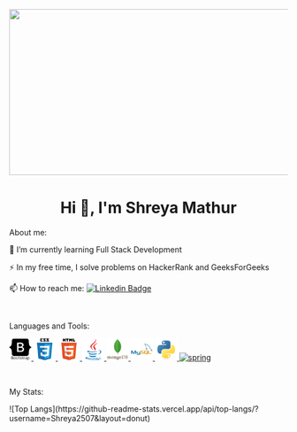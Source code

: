 <div align="center">
  <img src="https://media.giphy.com/media/L8K62iTDkzGX6/giphy.gif" width="800" height="300"/>
</div>

<h1 align="center">Hi 👋, I'm Shreya Mathur</h1>
<p>About me:<p>

   🌱 I’m currently learning Full Stack Development
  
   ⚡ In my free time, I solve problems on HackerRank and GeeksForGeeks

   📫 How to reach me: [![Linkedin Badge](https://img.shields.io/badge/-shreya-blue?style=flat&logo=Linkedin&logoColor=white)](https://www.linkedin.com/in/shreya-mathur-36444a21b/)
  
 <br>
<p>Languages and Tools:<p>
<p align="left"> <a href="https://getbootstrap.com" target="_blank" rel="noreferrer"> <img src="https://raw.githubusercontent.com/devicons/devicon/master/icons/bootstrap/bootstrap-plain-wordmark.svg" alt="bootstrap" width="40" height="40"/> </a> <a href="https://www.w3schools.com/css/" target="_blank" rel="noreferrer"> <img src="https://raw.githubusercontent.com/devicons/devicon/master/icons/css3/css3-original-wordmark.svg" alt="css3" width="40" height="40"/> </a> <a href="https://www.w3.org/html/" target="_blank" rel="noreferrer"> <img src="https://raw.githubusercontent.com/devicons/devicon/master/icons/html5/html5-original-wordmark.svg" alt="html5" width="40" height="40"/> </a> <a href="https://www.java.com" target="_blank" rel="noreferrer"> <img src="https://raw.githubusercontent.com/devicons/devicon/master/icons/java/java-original.svg" alt="java" width="40" height="40"/> </a> <a href="https://www.mongodb.com/" target="_blank" rel="noreferrer"> <img src="https://raw.githubusercontent.com/devicons/devicon/master/icons/mongodb/mongodb-original-wordmark.svg" alt="mongodb" width="40" height="40"/> </a> <a href="https://www.mysql.com/" target="_blank" rel="noreferrer"> <img src="https://raw.githubusercontent.com/devicons/devicon/master/icons/mysql/mysql-original-wordmark.svg" alt="mysql" width="40" height="40"/> </a> <a href="https://www.python.org" target="_blank" rel="noreferrer"> <img src="https://raw.githubusercontent.com/devicons/devicon/master/icons/python/python-original.svg" alt="python" width="40" height="40"/> </a> <a href="https://spring.io/" target="_blank" rel="noreferrer"> <img src="https://www.vectorlogo.zone/logos/springio/springio-icon.svg" alt="spring" width="40" height="40"/> </a> </p>
<br>

<p>My Stats:<p>
  ![Top Langs](https://github-readme-stats.vercel.app/api/top-langs/?username=Shreya2507&layout=donut)
  
  

